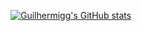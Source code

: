 [![Guilhermigg's GitHub stats](https://github-readme-stats.vercel.app/api?username=guilhermigg&theme=merko)](https://github.com/anuraghazra/github-readme-stats)
